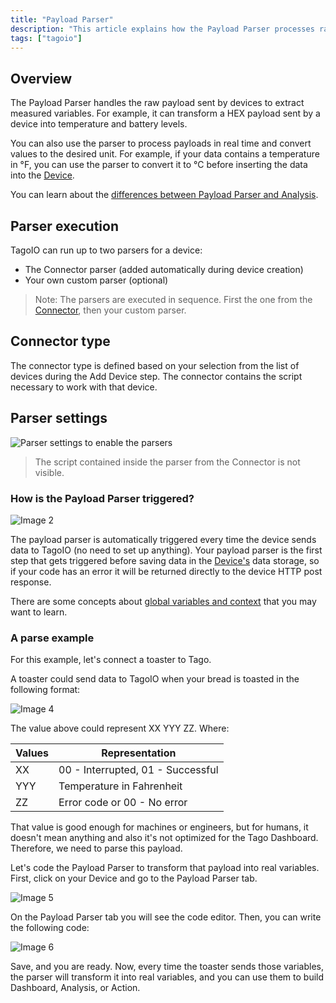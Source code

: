 ```yaml
---
title: "Payload Parser"
description: "This article explains how the Payload Parser processes raw device payloads to extract measured variables, convert units in real time, and how connector-defined and custom parsers are executed within TagoIO."
tags: ["tagoio"]
---
```

## Overview
The Payload Parser handles the raw payload sent by devices to extract measured variables. For example, it can transform a HEX payload sent by a device into temperature and battery levels.

You can also use the parser to process payloads in real time and convert values to the desired unit. For example, if your data contains a temperature in °F, you can use the parser to convert it to °C before inserting the data into the [Device](/docs/tagoio/devices/).

You can learn about the [differences between Payload Parser and Analysis](/docs/tagoio/payload-parser/).

## Parser execution
TagoIO can run up to two parsers for a device:
- The Connector parser (added automatically during device creation)
- Your own custom parser (optional)

> Note: The parsers are executed in sequence. First the one from the [Connector](../integrations/), then your custom parser.

## Connector type
The connector type is defined based on your selection from the list of devices during the Add Device step. The connector contains the script necessary to work with that device.

## Parser settings
![Parser settings to enable the parsers](/docs_imagem/tagoio/payload-parser-2.png)

> The script contained inside the parser from the Connector is not visible.

### How is the Payload Parser triggered?
![Image 2](/docs_imagem/tagoio/parser-DnE-zSM.gif)

The payload parser is automatically triggered every time the device sends data to TagoIO (no need to set up anything). Your payload parser is the first step that gets triggered before saving data in the [Device's](/docs/tagoio/devices/) data storage, so if your code has an error it will be returned directly to the device HTTP post response.

There are some concepts about [global variables and context](/docs/tagoio/payload-parser/-context-global-variables) that you may want to learn.

### A parse example

For this example, let's connect a toaster to Tago.

A toaster could send data to TagoIO when your bread is toasted in the following format:

![Image 4](/docs_imagem/tagoio/1544036821426-yHM.png)

The value above could represent XX YYY ZZ. Where:

| Values | Representation |
| --- | --- |
| XX | 00 - Interrupted, 01 - Successful |
| YYY | Temperature in Fahrenheit |
| ZZ | Error code or 00 - No error |

That value is good enough for machines or engineers, but for humans, it doesn't mean anything and also it's not optimized for the Tago Dashboard. Therefore, we need to parse this payload.

Let's code the Payload Parser to transform that payload into real variables. First, click on your Device and go to the Payload Parser tab.

![Image 5](/docs_imagem/tagoio/Screen-20Shot-202018-12-05-20at-2016.29.43-WbU.png)

On the Payload Parser tab you will see the code editor. Then, you can write the following code:

![Image 6](/docs_imagem/tagoio/1544035425383-V2U.png)

Save, and you are ready. Now, every time the toaster sends those variables, the parser will transform it into real variables, and you can use them to build Dashboard, Analysis, or Action.